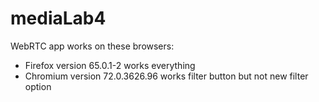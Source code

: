 # mediaLab4

WebRTC app works on these browsers:

- Firefox version 65.0.1-2 works everything
- Chromium version 72.0.3626.96 works filter button but not new filter option
